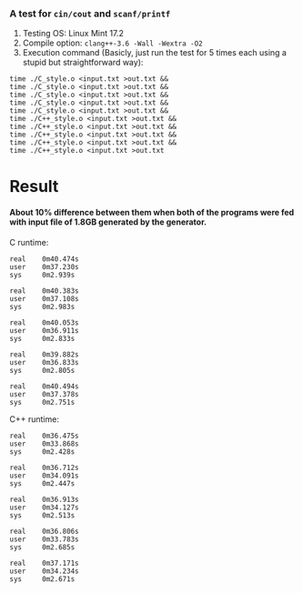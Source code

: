 ### A  test for `cin/cout` and `scanf/printf`

1. Testing OS: Linux Mint 17.2
2. Compile option: `clang++-3.6 -Wall -Wextra -O2`
3. Execution command (Basicly, just run the test for 5 times each using a stupid but straightforward way):
```
time ./C_style.o <input.txt >out.txt &&
time ./C_style.o <input.txt >out.txt &&
time ./C_style.o <input.txt >out.txt &&
time ./C_style.o <input.txt >out.txt &&
time ./C_style.o <input.txt >out.txt &&
time ./C++_style.o <input.txt >out.txt &&
time ./C++_style.o <input.txt >out.txt &&
time ./C++_style.o <input.txt >out.txt &&
time ./C++_style.o <input.txt >out.txt &&
time ./C++_style.o <input.txt >out.txt
```

# Result

#### About 10% difference between them when both of the programs were fed with input file of 1.8GB generated by the generator.

C runtime:

```
real	0m40.474s
user	0m37.230s
sys     0m2.939s

real	0m40.383s
user	0m37.108s
sys     0m2.983s

real	0m40.053s
user	0m36.911s
sys     0m2.833s

real	0m39.882s
user	0m36.833s
sys     0m2.805s

real	0m40.494s
user	0m37.378s
sys     0m2.751s
```

C++ runtime:

```
real	0m36.475s
user	0m33.868s
sys     0m2.428s

real	0m36.712s
user	0m34.091s
sys     0m2.447s

real	0m36.913s
user	0m34.127s
sys     0m2.513s

real	0m36.806s
user	0m33.783s
sys     0m2.685s

real	0m37.171s
user	0m34.234s
sys     0m2.671s
```
